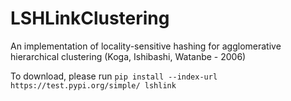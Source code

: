 # LSHLinkClustering
An implementation of locality-sensitive hashing for agglomerative hierarchical clustering (Koga, Ishibashi, Watanbe - 2006)

To download, please run `pip install --index-url https://test.pypi.org/simple/ lshlink`
